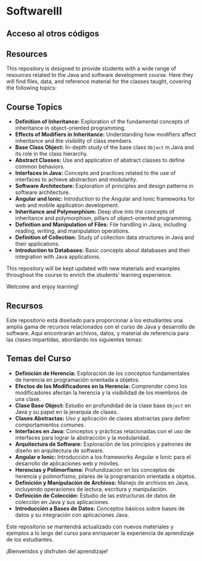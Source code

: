 # SoftwareIII

## Acceso al otros códigos


## Resources

This repository is designed to provide students with a wide range of resources related to the Java and software development course. Here they will find files, data, and reference material for the classes taught, covering the following topics:

## Course Topics

- **Definition of Inheritance:** Exploration of the fundamental concepts of inheritance in object-oriented programming.
- **Effects of Modifiers in Inheritance:** Understanding how modifiers affect inheritance and the visibility of class members.
- **Base Class Object:** In-depth study of the base class `Object` in Java and its role in the class hierarchy.
- **Abstract Classes:** Use and application of abstract classes to define common behaviors.
- **Interfaces in Java:** Concepts and practices related to the use of interfaces to achieve abstraction and modularity.
- **Software Architecture:** Exploration of principles and design patterns in software architecture.
- **Angular and Ionic:** Introduction to the Angular and Ionic frameworks for web and mobile application development.
- **Inheritance and Polymorphism:** Deep dive into the concepts of inheritance and polymorphism, pillars of object-oriented programming.
- **Definition and Manipulation of Files:** File handling in Java, including reading, writing, and manipulation operations.
- **Definition of Collection:** Study of collection data structures in Java and their applications.
- **Introduction to Databases:** Basic concepts about databases and their integration with Java applications.

This repository will be kept updated with new materials and examples throughout the course to enrich the students' learning experience.


Welcome and enjoy learning!


## Recursos

Este repositorio está diseñado para proporcionar a los estudiantes una amplia gama de recursos relacionados con el curso de Java y desarrollo de software. Aquí encontrarán archivos, datos, y material de referencia para las clases impartidas, abordando los siguientes temas:

## Temas del Curso

- **Definición de Herencia:** Exploración de los conceptos fundamentales de herencia en programación orientada a objetos.
- **Efectos de los Modificadores en la Herencia:** Comprender cómo los modificadores afectan la herencia y la visibilidad de los miembros de una clase.
- **Clase Base Object:** Estudio en profundidad de la clase base `Object` en Java y su papel en la jerarquía de clases.
- **Clases Abstractas:** Uso y aplicación de clases abstractas para definir comportamientos comunes.
- **Interfaces en Java:** Conceptos y prácticas relacionadas con el uso de interfaces para lograr la abstracción y la modularidad.
- **Arquitectura de Software:** Exploración de los principios y patrones de diseño en arquitectura de software.
- **Angular e Ionic:** Introducción a los frameworks Angular e Ionic para el desarrollo de aplicaciones web y móviles.
- **Herencias y Polimorfismo:** Profundización en los conceptos de herencia y polimorfismo, pilares de la programación orientada a objetos.
- **Definición y Manipulación de Archivos:** Manejo de archivos en Java, incluyendo operaciones de lectura, escritura y manipulación.
- **Definición de Colección:** Estudio de las estructuras de datos de colección en Java y sus aplicaciones.
- **Introducción a Bases de Datos:** Conceptos básicos sobre bases de datos y su integración con aplicaciones Java.

Este repositorio se mantendrá actualizado con nuevos materiales y ejemplos a lo largo del curso para enriquecer la experiencia de aprendizaje de los estudiantes.


¡Bienvenidos y disfruten del aprendizaje!
